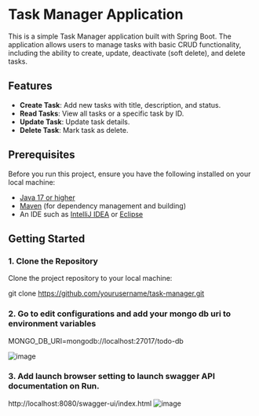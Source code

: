 # Task Manager Application

This is a simple Task Manager application built with Spring Boot. The application allows users to manage tasks with basic CRUD functionality, including the ability to create, update, deactivate (soft delete), and delete tasks.

## Features
- **Create Task**: Add new tasks with title, description, and status.
- **Read Tasks**: View all tasks or a specific task by ID.
- **Update Task**: Update task details.
- **Delete Task**: Mark task as delete.

## Prerequisites

Before you run this project, ensure you have the following installed on your local machine:

- [Java 17 or higher](https://adoptopenjdk.net/)
- [Maven](https://maven.apache.org/) (for dependency management and building)
- An IDE such as [IntelliJ IDEA](https://www.jetbrains.com/idea/) or [Eclipse](https://www.eclipse.org/)

## Getting Started

### 1. Clone the Repository

Clone the project repository to your local machine:

git clone https://github.com/yourusername/task-manager.git


### 2. Go to edit configurations and add your mongo db uri to environment variables

MONGO_DB_URI=mongodb://localhost:27017/todo-db

![image](https://github.com/user-attachments/assets/089f5dbc-ac28-4261-8d1e-b4f16c35f2ff)


### 3. Add launch browser setting to launch swagger API documentation on Run. 
http://localhost:8080/swagger-ui/index.html
![image](https://github.com/user-attachments/assets/e668b701-e2ae-4db3-aad4-05231156ea55)

